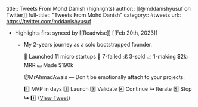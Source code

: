title:: Tweets From Mohd Danish (highlights)
author:: [[@mddanishyusuf on Twitter]]
full-title:: "Tweets From Mohd Danish"
category:: #tweets
url:: https://twitter.com/mddanishyusuf

- Highlights first synced by [[Readwise]] [[Feb 20th, 2023]]
	- My 2-years journey as a solo bootstrapped founder.
	  
	  🚀 Launched 11 micro startups
	  🛑 7-failed
	  💰 3-sold
	  📈 1-making $2k+ MRR
	  💵 Made $190k
	  
	  @MrAhmadAwais — Don't be emotionally attach to your projects.
	  
	  1️⃣ MVP in days
	  2️⃣ Launch
	  3️⃣ Validate
	  4️⃣ Continue ↳ Iterate
	  5️⃣ Stop ↳ 1️⃣ ([View Tweet](https://twitter.com/mddanishyusuf/status/1432040743191728134))